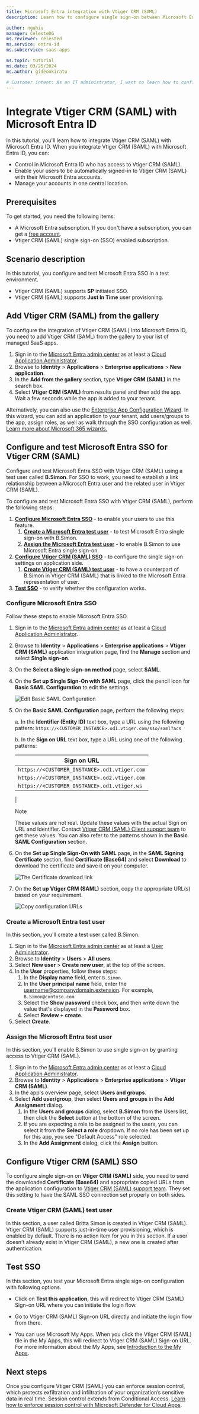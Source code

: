 ```yaml
---
title: Microsoft Entra integration with Vtiger CRM (SAML)
description: Learn how to configure single sign-on between Microsoft Entra ID and Vtiger CRM (SAML).

author: nguhiu
manager: CelesteDG
ms.reviewer: celested
ms.service: entra-id
ms.subservice: saas-apps

ms.topic: tutorial
ms.date: 03/25/2024
ms.author: gideonkiratu

# Customer intent: As an IT administrator, I want to learn how to configure single sign-on between Microsoft Entra ID and Vtiger CRM (SAML) so that I can control who has access to Vtiger CRM (SAML), enable automatic sign-in with Microsoft Entra accounts, and manage my accounts in one central location.
---
```


# Integrate Vtiger CRM (SAML) with Microsoft Entra ID

In this tutorial, you'll learn how to integrate Vtiger CRM (SAML) with Microsoft Entra ID. When you integrate Vtiger CRM (SAML) with Microsoft Entra ID, you can:

* Control in Microsoft Entra ID who has access to Vtiger CRM (SAML).
* Enable your users to be automatically signed-in to Vtiger CRM (SAML) with their Microsoft Entra accounts.
* Manage your accounts in one central location.

## Prerequisites

To get started, you need the following items:

* A Microsoft Entra subscription. If you don't have a subscription, you can get a [free account](https://azure.microsoft.com/free/).
* Vtiger CRM (SAML) single sign-on (SSO) enabled subscription.

## Scenario description

In this tutorial, you configure and test Microsoft Entra SSO in a test environment. 

* Vtiger CRM (SAML) supports **SP** initiated SSO.
* Vtiger CRM (SAML) supports **Just In Time** user provisioning.

## Add Vtiger CRM (SAML) from the gallery

To configure the integration of Vtiger CRM (SAML) into Microsoft Entra ID, you need to add Vtiger CRM (SAML) from the gallery to your list of managed SaaS apps.

1. Sign in to the [Microsoft Entra admin center](https://entra.microsoft.com) as at least a [Cloud Application Administrator](~/identity/role-based-access-control/permissions-reference.md#cloud-application-administrator).
1. Browse to **Identity** > **Applications** > **Enterprise applications** > **New application**.
1. In the **Add from the gallery** section, type **Vtiger CRM (SAML)** in the search box.
1. Select **Vtiger CRM (SAML)** from results panel and then add the app. Wait a few seconds while the app is added to your tenant.

 Alternatively, you can also use the [Enterprise App Configuration Wizard](https://portal.office.com/AdminPortal/home?Q=Docs#/azureadappintegration). In this wizard, you can add an application to your tenant, add users/groups to the app, assign roles, as well as walk through the SSO configuration as well. [Learn more about Microsoft 365 wizards.](/microsoft-365/admin/misc/azure-ad-setup-guides)

<a name='configure-and-test-azure-ad-sso-for-vtiger-crm-saml'></a>

## Configure and test Microsoft Entra SSO for Vtiger CRM (SAML)

Configure and test Microsoft Entra SSO with Vtiger CRM (SAML) using a test user called **B.Simon**. For SSO to work, you need to establish a link relationship between a Microsoft Entra user and the related user in Vtiger CRM (SAML).

To configure and test Microsoft Entra SSO with Vtiger CRM (SAML), perform the following steps:

1. **[Configure Microsoft Entra SSO](#configure-azure-ad-sso)** - to enable your users to use this feature.
    1. **[Create a Microsoft Entra test user](#create-an-azure-ad-test-user)** - to test Microsoft Entra single sign-on with B.Simon.
    1. **[Assign the Microsoft Entra test user](#assign-the-azure-ad-test-user)** - to enable B.Simon to use Microsoft Entra single sign-on.
1. **[Configure Vtiger CRM (SAML) SSO](#configure-vtiger-crm-saml-sso)** - to configure the single sign-on settings on application side.
    1. **[Create Vtiger CRM (SAML) test user](#create-vtiger-crm-saml-test-user)** - to have a counterpart of B.Simon in Vtiger CRM (SAML) that is linked to the Microsoft Entra representation of user.
1. **[Test SSO](#test-sso)** - to verify whether the configuration works.

<a name='configure-azure-ad-sso'></a>

### Configure Microsoft Entra SSO

Follow these steps to enable Microsoft Entra SSO.

1. Sign in to the [Microsoft Entra admin center](https://entra.microsoft.com) as at least a [Cloud Application Administrator](~/identity/role-based-access-control/permissions-reference.md#cloud-application-administrator).
1. Browse to **Identity** > **Applications** > **Enterprise applications** > **Vtiger CRM (SAML)** application integration page, find the **Manage** section and select **Single sign-on**.
1. On the **Select a Single sign-on method** page, select **SAML**.
1. On the **Set up Single Sign-On with SAML** page, click the pencil icon for **Basic SAML Configuration** to edit the settings.

   ![Edit Basic SAML Configuration](common/edit-urls.png)

1. On the **Basic SAML Configuration** page, perform the following steps:

   a. In the **Identifier (Entity ID)** text box, type a URL using the following pattern:
    `https://<CUSTOMER_INSTANCE>.od1.vtiger.com/sso/saml?acs`

	b. In the **Sign on URL** text box, type a URL using one of the following patterns:

   | Sign on URL |
   |---|
   |`https://<CUSTOMER_INSTANCE>.od1.vtiger.com`|
   |`https://<CUSTOMER_INSTANCE>.od2.vtiger.com`|
   |`https://<CUSTOMER_INSTANCE>.od1.vtiger.ws`|
   |

	> [!NOTE]
	> These values are not real. Update these values with the actual Sign on URL and Identifier. Contact [Vtiger CRM (SAML) Client support team](mailto:support@vtiger.com) to get these values. You can also refer to the patterns shown in the **Basic SAML Configuration** section.

1. On the **Set up Single Sign-On with SAML** page, in the **SAML Signing Certificate** section, find **Certificate (Base64)** and select **Download** to download the certificate and save it on your computer.

   ![The Certificate download link](common/certificatebase64.png)

1. On the **Set up Vtiger CRM (SAML)** section, copy the appropriate URL(s) based on your requirement.

   ![Copy configuration URLs](common/copy-configuration-urls.png)

<a name='create-an-azure-ad-test-user'></a>

### Create a Microsoft Entra test user

In this section, you'll create a test user called B.Simon.

1. Sign in to the [Microsoft Entra admin center](https://entra.microsoft.com) as at least a [User Administrator](~/identity/role-based-access-control/permissions-reference.md#user-administrator).
1. Browse to **Identity** > **Users** > **All users**.
1. Select **New user** > **Create new user**, at the top of the screen.
1. In the **User** properties, follow these steps:
   1. In the **Display name** field, enter `B.Simon`.  
   1. In the **User principal name** field, enter the username@companydomain.extension. For example, `B.Simon@contoso.com`.
   1. Select the **Show password** check box, and then write down the value that's displayed in the **Password** box.
   1. Select **Review + create**.
1. Select **Create**.

<a name='assign-the-azure-ad-test-user'></a>

### Assign the Microsoft Entra test user

In this section, you'll enable B.Simon to use single sign-on by granting access to Vtiger CRM (SAML).

1. Sign in to the [Microsoft Entra admin center](https://entra.microsoft.com) as at least a [Cloud Application Administrator](~/identity/role-based-access-control/permissions-reference.md#cloud-application-administrator).
1. Browse to **Identity** > **Applications** > **Enterprise applications** > **Vtiger CRM (SAML)**.
1. In the app's overview page, select **Users and groups**.
1. Select **Add user/group**, then select **Users and groups** in the **Add Assignment** dialog.
   1. In the **Users and groups** dialog, select **B.Simon** from the Users list, then click the **Select** button at the bottom of the screen.
   1. If you are expecting a role to be assigned to the users, you can select it from the **Select a role** dropdown. If no role has been set up for this app, you see "Default Access" role selected.
   1. In the **Add Assignment** dialog, click the **Assign** button.

## Configure Vtiger CRM (SAML) SSO

To configure single sign-on on **Vtiger CRM (SAML)** side, you need to send the downloaded **Certificate (Base64)** and appropriate copied URLs from the application configuration to [Vtiger CRM (SAML) support team](mailto:support@vtiger.com). They set this setting to have the SAML SSO connection set properly on both sides.

### Create Vtiger CRM (SAML) test user

In this section, a user called Britta Simon is created in Vtiger CRM (SAML). Vtiger CRM (SAML) supports just-in-time user provisioning, which is enabled by default. There is no action item for you in this section. If a user doesn't already exist in Vtiger CRM (SAML), a new one is created after authentication.

## Test SSO

In this section, you test your Microsoft Entra single sign-on configuration with following options. 

* Click on **Test this application**, this will redirect to Vtiger CRM (SAML) Sign-on URL where you can initiate the login flow. 

* Go to Vtiger CRM (SAML) Sign-on URL directly and initiate the login flow from there.

* You can use Microsoft My Apps. When you click the Vtiger CRM (SAML) tile in the My Apps, this will redirect to Vtiger CRM (SAML) Sign-on URL. For more information about the My Apps, see [Introduction to the My Apps](https://support.microsoft.com/account-billing/sign-in-and-start-apps-from-the-my-apps-portal-2f3b1bae-0e5a-4a86-a33e-876fbd2a4510).

## Next steps

Once you configure Vtiger CRM (SAML) you can enforce session control, which protects exfiltration and infiltration of your organization’s sensitive data in real time. Session control extends from Conditional Access. [Learn how to enforce session control with Microsoft Defender for Cloud Apps](/cloud-app-security/proxy-deployment-aad).
